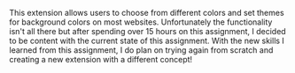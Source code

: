 This extension allows users to choose from different colors and set themes for background colors on most websites. Unfortunately the functionality isn't all there but after spending over 15 hours on this assignment, I decided to be content with the current state of this assignment. With the new skills I learned from this assignment, I do plan on trying again from scratch and creating a new extension with a different concept! 
